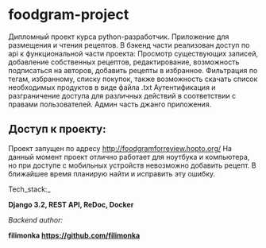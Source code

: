 # foodgram-project

Дипломный проект курса python-разработчик.
Приложение для размещения и чтения рецептов.
В бэкенд части реализован доступ по api к функциональной части проекта: 
Просмотр существующих записей, добавление собственных рецептов, редактирование,
возможность подписаться на авторов, добавить рецепты в избранное. 
Фильтрация по тегам, избранному, списку покупок, также возможность
скачать список необходимых продуктов в виде файла .txt
Аутентификация и разграничение доступа для различных действий в соответствии с правами пользователей.
Админ часть джанго приложения. 

## Доступ к проекту:

Проект запущен по адресу http://foodgramforreview.hopto.org/
На данный момент проект отлично работает для ноутбука и компьютера, но при доступе с мобильных устройств невозможно добавить рецепт.
В ближайшее время планирую найти и исправить эту ошибку.



Tech_stack:_

__Django 3.2, REST API, ReDoc, Docker__

_Backend author:_

__filimonka https://github.com/filimonka__
